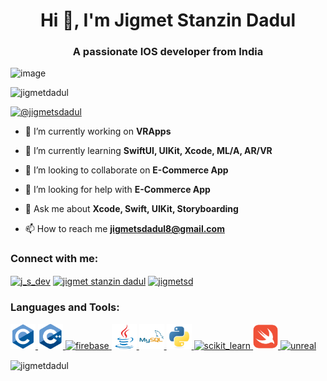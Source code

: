 <h1 align="center">Hi 👋, I'm Jigmet Stanzin Dadul</h1>
<h3 align="center">A passionate IOS developer from India</h3>


![image](https://github.com/jigmetdadul/jigmetdadul/assets/85403349/ecb4badd-fbe2-4a7b-be7d-84741231ed2e)

<p align="left"> <img src="https://komarev.com/ghpvc/?username=jigmetdadul&label=Profile%20views&color=0e75b6&style=flat" alt="jigmetdadul" /> </p>

<p align="left"> <a href="https://twitter.com/j_s_dev" target="blank"><img src="https://img.shields.io/twitter/follow/jigmetsdadul?logo=twitter&style=for-the-badge" alt="@jigmetsdadul" /></a> </p>

- 🔭 I’m currently working on **VRApps**

- 🌱 I’m currently learning **SwiftUI, UIKit, Xcode, ML/A, AR/VR**

- 👯 I’m looking to collaborate on **E-Commerce App**

- 🤝 I’m looking for help with **E-Commerce App**

- 💬 Ask me about **Xcode, Swift, UIKit, Storyboarding**

- 📫 How to reach me **jigmetsdadul8@gmail.com**

<h3 align="left">Connect with me:</h3>
<p align="left">
<a href="https://twitter.com/jigmetsdadul" target="blank"><img align="center" src="https://raw.githubusercontent.com/rahuldkjain/github-profile-readme-generator/master/src/images/icons/Social/twitter.svg" alt="j_s_dev" height="30" width="40" /></a>
<a href="https://linkedin.com/in/jigmet stanzin dadul" target="blank"><img align="center" src="https://raw.githubusercontent.com/rahuldkjain/github-profile-readme-generator/master/src/images/icons/Social/linked-in-alt.svg" alt="jigmet stanzin dadul" height="30" width="40" /></a>
<a href="https://www.leetcode.com/jigmetsd" target="blank"><img align="center" src="https://raw.githubusercontent.com/rahuldkjain/github-profile-readme-generator/master/src/images/icons/Social/leet-code.svg" alt="jigmetsd" height="30" width="40" /></a>
</p>

<h3 align="left">Languages and Tools:</h3>
<p align="left"> <a href="https://www.cprogramming.com/" target="_blank" rel="noreferrer"> <img src="https://raw.githubusercontent.com/devicons/devicon/master/icons/c/c-original.svg" alt="c" width="40" height="40"/> </a> <a href="https://www.w3schools.com/cpp/" target="_blank" rel="noreferrer"> <img src="https://raw.githubusercontent.com/devicons/devicon/master/icons/cplusplus/cplusplus-original.svg" alt="cplusplus" width="40" height="40"/> </a> <a href="https://firebase.google.com/" target="_blank" rel="noreferrer"> <img src="https://www.vectorlogo.zone/logos/firebase/firebase-icon.svg" alt="firebase" width="40" height="40"/> </a> <a href="https://www.java.com" target="_blank" rel="noreferrer"> <img src="https://raw.githubusercontent.com/devicons/devicon/master/icons/java/java-original.svg" alt="java" width="40" height="40"/> </a> <a href="https://www.mysql.com/" target="_blank" rel="noreferrer"> <img src="https://raw.githubusercontent.com/devicons/devicon/master/icons/mysql/mysql-original-wordmark.svg" alt="mysql" width="40" height="40"/> </a> <a href="https://www.python.org" target="_blank" rel="noreferrer"> <img src="https://raw.githubusercontent.com/devicons/devicon/master/icons/python/python-original.svg" alt="python" width="40" height="40"/> </a> <a href="https://scikit-learn.org/" target="_blank" rel="noreferrer"> <img src="https://upload.wikimedia.org/wikipedia/commons/0/05/Scikit_learn_logo_small.svg" alt="scikit_learn" width="40" height="40"/> </a> <a href="https://developer.apple.com/swift/" target="_blank" rel="noreferrer"> <img src="https://raw.githubusercontent.com/devicons/devicon/master/icons/swift/swift-original.svg" alt="swift" width="40" height="40"/> </a> <a href="https://unrealengine.com/" target="_blank" rel="noreferrer"> <img src="https://raw.githubusercontent.com/kenangundogan/fontisto/036b7eca71aab1bef8e6a0518f7329f13ed62f6b/icons/svg/brand/unreal-engine.svg" alt="unreal" width="40" height="40"/> </a> </p>

<p><img align="center" src="https://github-readme-stats.vercel.app/api/top-langs?username=jigmetdadul&show_icons=true&locale=en&layout=compact" alt="jigmetdadul" /></p>

